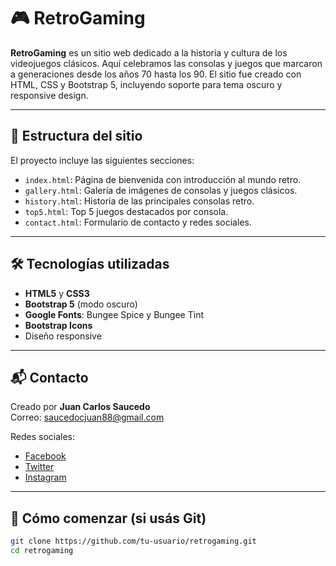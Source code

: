 # 🎮 RetroGaming

**RetroGaming** es un sitio web dedicado a la historia y cultura de los videojuegos clásicos. Aquí celebramos las consolas y juegos que marcaron a generaciones desde los años 70 hasta los 90. El sitio fue creado con HTML, CSS y Bootstrap 5, incluyendo soporte para tema oscuro y responsive design.

---

## 📁 Estructura del sitio

El proyecto incluye las siguientes secciones:

- `index.html`: Página de bienvenida con introducción al mundo retro.
- `gallery.html`: Galería de imágenes de consolas y juegos clásicos.
- `history.html`: Historia de las principales consolas retro.
- `top5.html`: Top 5 juegos destacados por consola.
- `contact.html`: Formulario de contacto y redes sociales.

---

## 🛠️ Tecnologías utilizadas

- **HTML5** y **CSS3**
- **Bootstrap 5** (modo oscuro)
- **Google Fonts**: Bungee Spice y Bungee Tint
- **Bootstrap Icons**
- Diseño responsive

---

## 📬 Contacto

Creado por **Juan Carlos Saucedo**  
Correo: saucedocjuan88@gmail.com

Redes sociales:
- [Facebook](https://facebook.com)
- [Twitter](https://twitter.com)
- [Instagram](https://instagram.com)

---

## 🚀 Cómo comenzar (si usás Git)

```bash
git clone https://github.com/tu-usuario/retrogaming.git
cd retrogaming
